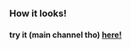 ### How it looks!

#### try it (main channel tho) [here!](https://victordigital.github.io/2dRaymarching/)
